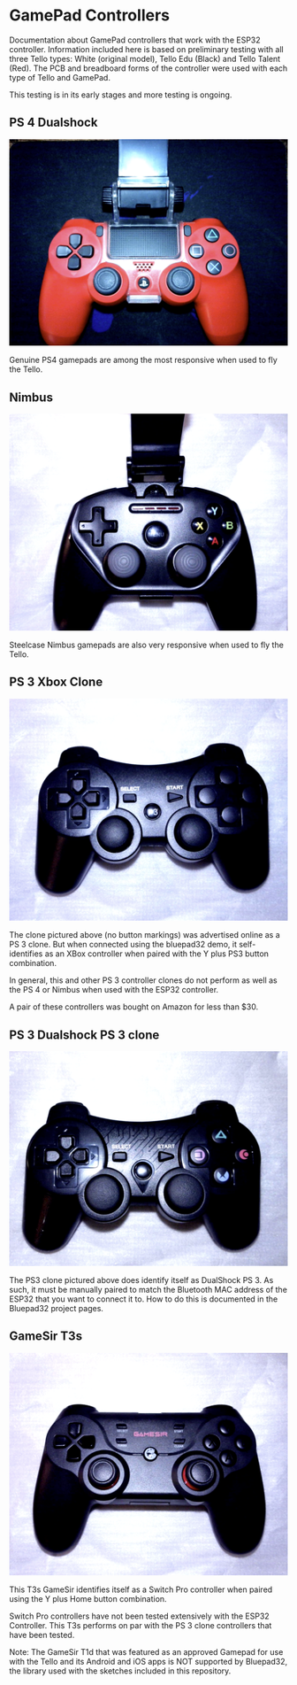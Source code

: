 # GamePad Controllers
Documentation about GamePad controllers that work with the ESP32 controller. Information included here is based on preliminary testing with all three Tello types: White (original model), Tello Edu (Black) and Tello Talent (Red). The PCB and breadboard forms of the controller were used with each type of Tello and GamePad. 

This testing is in its early stages and more testing is ongoing.

## PS 4 Dualshock

![PS4](images/PS4Red.png)

Genuine PS4 gamepads are among the most responsive when used to fly the Tello.

## Nimbus

![Nimbus](images/Nimbus.png)

Steelcase Nimbus gamepads are also very responsive when used to fly the Tello.

## PS 3 Xbox Clone

![PS3 XBox](images/PS3_Xbox.png)

The clone pictured above (no button markings) was advertised online as a PS 3 clone. But when connected using the bluepad32 demo, it self-identifies as an XBox controller when paired with the Y plus PS3 button combination.

In general, this and other PS 3 controller clones do not perform as well as the PS 4 or Nimbus when used with the ESP32 controller.

A pair of these controllers was bought on Amazon for less than $30.

## PS 3 Dualshock PS 3 clone

![PS3 Clone](images/PS3_Clone.png)

The PS3 clone pictured above does identify itself as DualShock PS 3. As such, it must be manually paired to match the Bluetooth MAC address of the ESP32 that you want to connect it to. How to do this is documented in the Bluepad32 project pages.

## GameSir T3s

![GameSir T3s](images/GameSir%20T3s.png)

This T3s GameSir identifies itself as a Switch Pro controller when paired using the Y plus Home button combination.

Switch Pro controllers have not been tested extensively with the ESP32 Controller. This T3s performs on par with the PS 3 clone controllers that have been tested.

Note: The GameSir T1d that was featured as an approved Gamepad for use with the Tello and its Android and iOS apps is NOT supported by Bluepad32, the library used with the sketches included in this repository.
